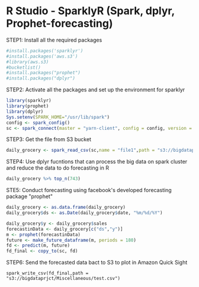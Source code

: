 
# R Studio - SparklyR (Spark, dplyr, Prophet-forecasting)

STEP1: Install all the required packages
```R
#install.packages('sparklyr')
#install.packages('aws.s3')
#library(aws.s3)
#bucketlist()
#install.packages("prophet")
#install.packages("dplyr")
```
STEP2: Activate all the packages and set up the environment for sparklyr
```R
library(sparklyr)
library(prophet)
library(dplyr)
Sys.setenv(SPARK_HOME="/usr/lib/spark")
config <- spark_config()
sc <- spark_connect(master = "yarn-client", config = config, version = '2.2.0')
```

STEP3: Get the file from S3 bucket
```R
daily_grocery <- spark_read_csv(sc,name = "file1",path = "s3://bigdataprjct/historical_data/date_lvl/date_lvl.csv")
```

STEP4: Use dplyr fucntions that can process the big data on spark cluster and reduce the data to do forecasting in R
```R
daily_grocery %>% top_n(743)
```

STE5: Conduct forecasting using facebook's developed forecasting package "prophet"
```R
daily_grocery <- as.data.frame(daily_grocery)
daily_grocery$ds <- as.Date(daily_grocery$date, "%m/%d/%Y")

daily_grocery$y <- daily_grocery$sales
forecastinData <- daily_grocery[c("ds","y")]
m <- prophet(forecastinData)
future <- make_future_dataframe(m, periods = 180)
fd <- predict(m, future)
fd_final <- copy_to(sc, fd)
```
STEP6: Send the forecasted data bact to S3 to plot in Amazon Quick Sight
```
spark_write_csv(fd_final,path = "s3://bigdataprjct/Miscellaneous/test.csv")
```
